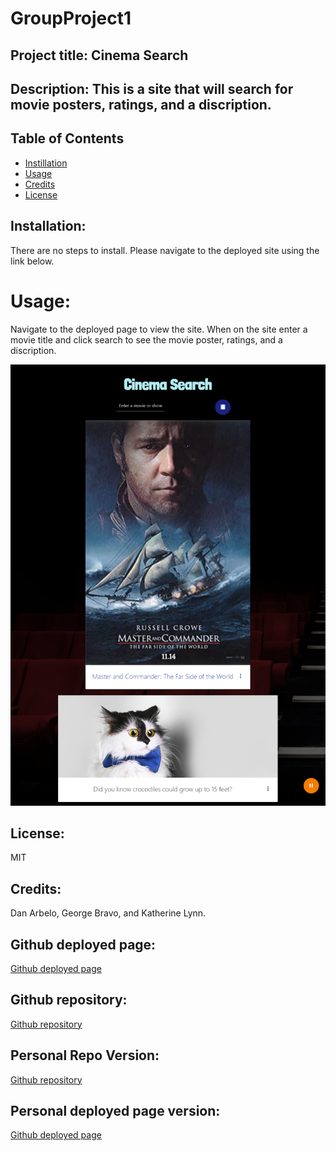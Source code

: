 # GroupProject1

## Project title: Cinema Search

## Description: This is a site that will search for movie posters, ratings, and a discription. 

## Table of Contents
* [Instillation](#installation)
* [Usage](#usage)
* [Credits](#credits)
* [License](#license)


## Installation:

There are no steps to install. Please navigate to the deployed site using the link below.

# Usage: 


Navigate to the deployed page to view the site. When on the site enter a movie title and click search to see the movie poster, ratings, and a discription. 

![Image of site](./Assets/images/cinemaSearch.png)

## License: 

MIT 

## Credits: 

Dan Arbelo, George Bravo, and Katherine Lynn.

## Github deployed page: 

[Github deployed page](https://govepitr.github.io/GroupProject1/)

## Github repository: 


[Github repository](https://github.com/Govepitr/GroupProject1)

## Personal Repo Version:
[Github repository](https://github.com/klynn726/cinemaSearch)

## Personal deployed page version:
[Github deployed page](https://klynn726.github.io/cinemaSearch/)